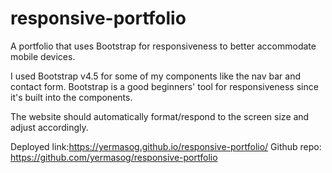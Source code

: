 # responsive-portfolio
A portfolio that uses Bootstrap for responsiveness to better accommodate mobile devices. 

I used Bootstrap v4.5 for some of my components like the nav bar and contact form. Bootstrap is a good beginners' tool for responsiveness since it's built into the components. 

The website should automatically format/respond to the screen size and adjust accordingly. 

Deployed link:https://yermasog.github.io/responsive-portfolio/
Github repo: https://github.com/yermasog/responsive-portfolio
